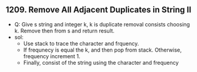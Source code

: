 ## 1209. Remove All Adjacent Duplicates in String II
- Q: Give s string and integer k, k is duplicate removal consists choosing k. Remove then from s and return result.
- sol:
    - Use stack to trace the character and frquency.
    - If frequnecy is equal the k, and then pop from stack. Otherwise, frequency increment 1.
    - Finally, consist of the string using the character and frequency
